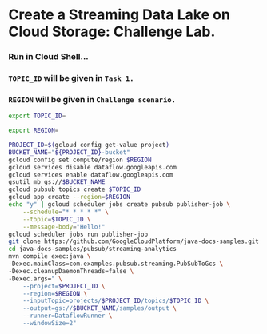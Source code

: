 # Create a Streaming Data Lake on Cloud Storage: Challenge Lab.

### Run in Cloud Shell...
### `TOPIC_ID` will be given in `Task 1.`
### `REGION` will be given in `Challenge scenario.`
```bash
export TOPIC_ID=
```
```bash
export REGION=
```
```bash
PROJECT_ID=$(gcloud config get-value project)
BUCKET_NAME="${PROJECT_ID}-bucket"
gcloud config set compute/region $REGION
gcloud services disable dataflow.googleapis.com
gcloud services enable dataflow.googleapis.com
gsutil mb gs://$BUCKET_NAME
gcloud pubsub topics create $TOPIC_ID
gcloud app create --region=$REGION
echo "y" | gcloud scheduler jobs create pubsub publisher-job \
    --schedule="* * * * *" \
    --topic=$TOPIC_ID \
    --message-body="Hello!"
gcloud scheduler jobs run publisher-job
git clone https://github.com/GoogleCloudPlatform/java-docs-samples.git
cd java-docs-samples/pubsub/streaming-analytics
mvn compile exec:java \
-Dexec.mainClass=com.examples.pubsub.streaming.PubSubToGcs \
-Dexec.cleanupDaemonThreads=false \
-Dexec.args=" \
    --project=$PROJECT_ID \
    --region=$REGION \
    --inputTopic=projects/$PROJECT_ID/topics/$TOPIC_ID \
    --output=gs://$BUCKET_NAME/samples/output \
    --runner=DataflowRunner \
    --windowSize=2"
```
